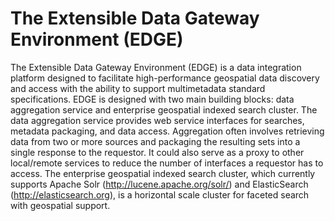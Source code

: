 # The Extensible Data Gateway Environment (EDGE)
The Extensible Data Gateway Environment (EDGE) is a data integration platform designed to facilitate high-performance geospatial data discovery and access with the ability to support multimetadata standard specifications. EDGE is designed with two main building blocks: data aggregation service and enterprise geospatial indexed search cluster. The data aggregation service provides web service interfaces for searches, metadata packaging, and data access. Aggregation often involves retrieving data from two or more sources and packaging the resulting sets into a single response to the requestor. It could also serve as a proxy to other local/remote services to reduce the number of interfaces a requestor has to access. The enterprise geospatial indexed search cluster, which currently supports Apache Solr (http://lucene.apache.org/solr/) and ElasticSearch (http://elasticsearch.org), is a horizontal scale cluster for faceted search with geospatial support.

